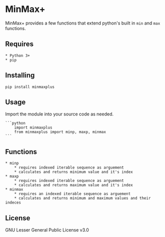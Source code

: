 # MinMax+

MinMax+ provides a few functions that extend python's built in `min` and `max` functions.

## Requires

    * Python 3+
    * pip

## Installing

`pip install minmaxplus`

## Usage

Import the module into your source code as needed.

    ```python
        import minmaxplus
        from minmaxplus import minp, maxp, minmax
    ```

## Functions

    * minp
        * requires indexed iterable sequence as arguement
        * calculates and returns minimum value and it's index
    * maxp
        * requires indexed iterable sequence as arguement
        * calculates and returns maximum value and it's index
    * minmax
        * requires an indexed iterable sequence as arguement
        * calculates and returns minimum and maximum values and their indeces

## License

GNU Lesser General Public License v3.0
